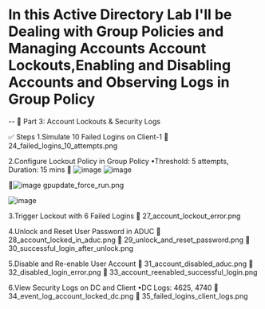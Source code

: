 # In this Active Directory Lab I'll be Dealing with Group Policies and Managing Accounts  Account Lockouts,Enabling and Disabling Accounts and Observing Logs in Group Policy
--
🔐 Part 3: Account Lockouts & Security Logs

✅ Steps
1.Simulate 10 Failed Logins on Client-1
📸 24_failed_logins_10_attempts.png

2.Configure Lockout Policy in Group Policy
•Threshold: 5 attempts, Duration: 15 mins
📸 ![image](https://github.com/user-attachments/assets/e83ad67f-26ce-41e4-ac57-9d2cbda6d507)
![image](https://github.com/user-attachments/assets/6eaac35f-b4ba-430e-8298-4dc524728a27)

📸![image](https://github.com/user-attachments/assets/adcca128-3215-4d35-a882-85dc4b015594) gpupdate_force_run.png

![image](https://github.com/user-attachments/assets/1aca7edf-0e07-4e28-a160-0a1d70999b05)

3.Trigger Lockout with 6 Failed Logins
📸 27_account_lockout_error.png

4.Unlock and Reset User Password in ADUC
📸 28_account_locked_in_aduc.png
📸 29_unlock_and_reset_password.png
📸 30_successful_login_after_unlock.png

5.Disable and Re-enable User Account
📸 31_account_disabled_aduc.png
📸 32_disabled_login_error.png
📸 33_account_reenabled_successful_login.png

6.View Security Logs on DC and Client
•DC Logs: 4625, 4740
📸 34_event_log_account_locked_dc.png
📸 35_failed_logins_client_logs.png
